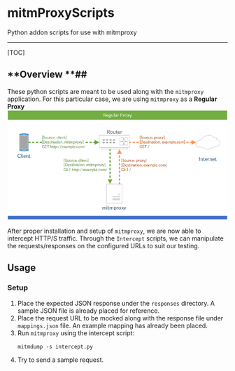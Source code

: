 # mitmProxyScripts
Python addon scripts for use with mitmproxy

-----

[TOC]

## **Overview **##

These python scripts are meant to be used along with the `mitmproxy` application.
For this particular case, we are using `mitmproxy` as a **Regular Proxy**
![Overview](mitmproxy_diagram.png)

After proper installation and setup of `mitmproxy`, we are now able to intercept HTTP/S traffic.
Through the `Intercept` scripts, we can manipulate the requests/responses on the configured URLs to suit our testing.

## **Usage** ##

### **Setup** ###

1. Place the expected JSON response under the `responses` directory. A sample JSON file is already placed for reference.
2. Place the request URL to be mocked along with the response file under `mappings.json` file. An example mapping has already been placed.
3. Run `mitmproxy` using the intercept script:
	```
	mitmdump -s intercept.py
	```
4. Try to send a sample request.